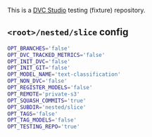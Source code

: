 This is a [DVC Studio](https://studio.iterative.ai) testing (fixture) repository.

## `<root>/nested/slice` config

```bash
OPT_BRANCHES='false'
OPT_DVC_TRACKED_METRICS='false'
OPT_INIT_DVC='false'
OPT_INIT_GIT='false'
OPT_MODEL_NAME='text-classification'
OPT_NON_DVC='false'
OPT_REGISTER_MODELS='false'
OPT_REMOTE='private-s3'
OPT_SQUASH_COMMITS='true'
OPT_SUBDIR='nested/slice'
OPT_TAGS='false'
OPT_TAG_MODELS='false'
OPT_TESTING_REPO='true'
```

